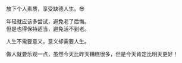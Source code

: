 放下个人素质，享受缺德人生。😎


年轻就应该多尝试，避免老了后悔。   
但是也得保持适当，避免活不到老。


人生不需要意义，意义却需要人生。


做人就要乐观一点，虽然今天比昨天糟糕很多，但是今天肯定比明天更好！
